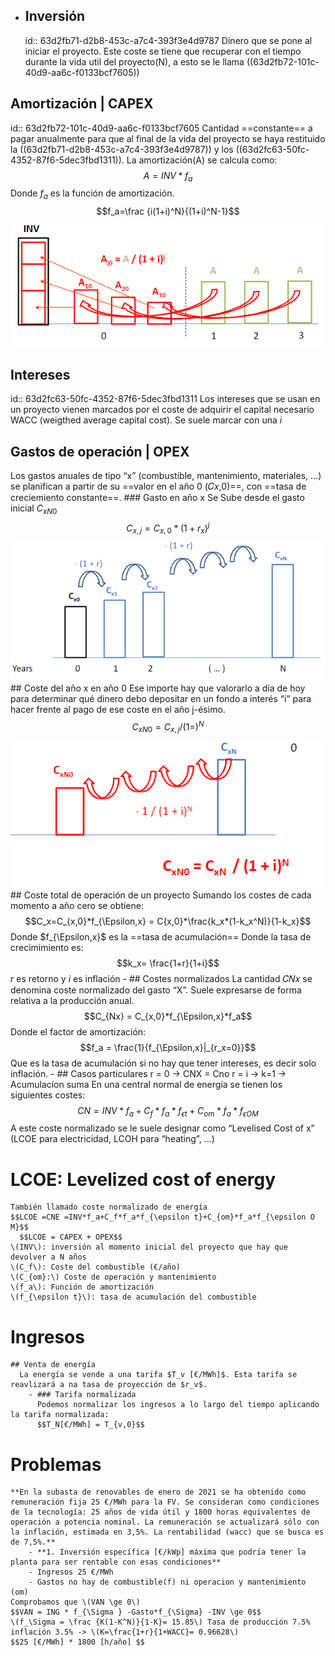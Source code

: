 - ## Inversión
  id:: 63d2fb71-d2b8-453c-a7c4-393f3e4d9787
  Dinero que se pone al iniciar el proyecto. Este coste se tiene que recuperar con el tiempo durante la vida util del proyecto(N), a esto se le llama ((63d2fb72-101c-40d9-aa6c-f0133bcf7605))
 ## Amortización | CAPEX
  id:: 63d2fb72-101c-40d9-aa6c-f0133bcf7605
  Cantidad ==constante== a pagar anualmente para que al final de la vida del proyecto se haya restituido la ((63d2fb71-d2b8-453c-a7c4-393f3e4d9787)) y los ((63d2fc63-50fc-4352-87f6-5dec3fbd1311)).
  La amortización(A) se calcula como:
  $$A=INV*f_a$$
  Donde $f_a$ es la función de amortización.
  $$f_a=\frac {i(1+i)^N}{(1+i)^N-1}$$
  ![image.png](../assets/image_1674772173243_0.png)
 ## Intereses
  id:: 63d2fc63-50fc-4352-87f6-5dec3fbd1311
  Los intereses que se usan en un proyecto vienen marcados por el coste de adquirir el capital necesario WACC (weigthed average capital cost).
  Se suele marcar con una $i$
 ## Gastos de operación | OPEX
  Los gastos anuales de tipo “x” (combustible, mantenimiento, materiales, ...) se planifican a partir de su ==valor en el año 0 (𝐶𝑥,0)==, con ==tasa de creciemiento constante==.
	### Gasto en año x
	  Se Sube desde el gasto inicial $C_{xN0}$
	  $$C_{x,j}= C_{x,0}*(1+r_x)^j$$
	  ![image.png](../assets/image_1674772377084_0.png)
	## Coste del año x en año 0
	Ese importe hay que valorarlo a día de hoy para determinar qué dinero debo depositar en un fondo a interés “i” para hacer frente al pago de ese coste en el año j-ésimo.
	  $$ C_{xN0}= C_{x,j}/(1=)^N$$
	  ![image.png](../assets/image_1674772616808_0.png)
	## Coste total de operación de un proyecto
	  Sumando los costes de cada momento a año cero se obtiene:
	  $$C_x=C_{x,0}*f_{\Epsilon,x} = C{x,0}*\frac{k_x*(1-k_x^N)}{1-k_x}$$
	  Donde $f_{\Epsilon,x}$ es la ==tasa de acumulación==
	  Donde la tasa de crecimimiento es:
	  $$k_x= \frac{1+r}{1+i}$$
	  $r$ es retorno y $i$ es inflación
		-
	## Costes normalizados
	  La cantidad 𝐶𝑁𝑥 se denomina coste normalizado del gasto “X”. Suele expresarse de forma relativa a la producción anual.
	  $$C_{Nx} = C_{x,0}*f_{\Epsilon,x}*f_a$$
	  Donde el factor de amortización:
	  $$f_a = \frac{1}{f_{\Epsilon,x}|_{r_x=0}}$$
	  Que es la tasa de acumulación si no hay que tener intereses, es decir solo inflación.
		- ## Casos particulares
		  r = 0 -> CNX = Cno
		  r = i -> k=1 -> Acumulacíon suma
	En una central normal de energía se tienen los siguientes costes:
	  $$CN =INV*f_a+C_f*f_a*f_{\epsilon t}+C_{om}*f_a*f_{\epsilon O M}$$
	  A este coste normalizado se le suele designar como “Levelised Cost of x” (LCOE para electricidad, LCOH para “heating”, ...)
 # LCOE: Levelized cost of energy
	También llamado coste normalizado de energía
	$$LCOE =CNE =INV*f_a+C_f*f_a*f_{\epsilon t}+C_{om}*f_a*f_{\epsilon O M}$$
	  $$LCOE = CAPEX + OPEX$$
	\(INV\): inversión al momento inicial del proyecto que hay que devolver a N años
	\(C_f\): Coste del combustible (€/año)
	\(C_{om}:\) Coste de operación y mantenimiento
	\(f_a\): Función de amortización
	\(f_{\epsilon t}\): tasa de acumulación del combustible
 # Ingresos
	## Venta de energía
	  La energía se vende a una tarifa $T_v [€/MWh]$. Esta tarifa se reavlizará a na tasa de proyección de $r_v$.
		- ### Tarifa normalizada
		  Podemos normalizar los ingresos a lo largo del tiempo aplicando la tarifa normalizada:
		  $$T_N[€/MWh] = T_{v,0}$$
 # Problemas
	**En la subasta de renovables de enero de 2021 se ha obtenido como remuneración fija 25 €/MWh para la FV. Se consideran como condiciones de la tecnología: 25 años de vida útil y 1800 horas equivalentes de operación a potencia nominal. La remuneración se actualizará sólo con la inflación, estimada en 3,5%. La rentabilidad (wacc) que se busca es de 7,5%.**
		- **1. Inversión específica [€/kWp] máxima que podría tener la planta para ser rentable con esas condiciones**
		- Ingresos 25 €/MWh
		- Gastos no hay de combustible(f) ni operacion y mantenimiento (om)
	Comprobamos que \(VAN \ge 0\)
	$$VAN = ING * f_{\Sigma } -Gasto*f_{\Sigma} -INV \ge 0$$
	\(f_\Sigma = \frac {K(1-K^N)}{1-K}= 15.85\) Tasa de producción 7.5% inflación 3.5% -> \(K=\frac{1+r}{1+WACC}= 0.96628\)
	$$25 [€/MWh] * 1800 [h/año] $$